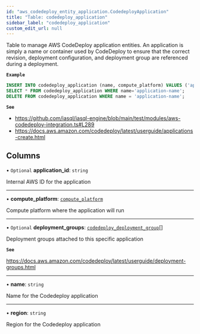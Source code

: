 ```yaml
---
id: "aws_codedeploy_entity_application.CodedeployApplication"
title: "Table: codedeploy_application"
sidebar_label: "codedeploy_application"
custom_edit_url: null
---
```


Table to manage AWS CodeDeploy application entities. An application is simply a name or container used
by CodeDeploy to ensure that the correct revision, deployment configuration, and deployment group are
referenced during a deployment.

**`Example`**

```sql
INSERT INTO codedeploy_application (name, compute_platform) VALUES ('application-name', 'Server');
SELECT * FROM codedeploy_application WHERE name='application-name';
DELETE FROM codedeploy_application WHERE name = 'application-name';
```

**`See`**

 - https://github.com/iasql/iasql-engine/blob/main/test/modules/aws-codedeploy-integration.ts#L289
 - https://docs.aws.amazon.com/codedeploy/latest/userguide/applications-create.html

## Columns

• `Optional` **application\_id**: `string`

Internal AWS ID for the application

___

• **compute\_platform**: [`compute_platform`](../enums/aws_codedeploy_entity_application.ComputePlatform.md)

Compute platform where the application will run

___

• `Optional` **deployment\_groups**: [`codedeploy_deployment_group`](aws_codedeploy_entity_deploymentGroup.CodedeployDeploymentGroup.md)[]

Deployment groups attached to this specific application

**`See`**

https://docs.aws.amazon.com/codedeploy/latest/userguide/deployment-groups.html

___

• **name**: `string`

Name for the Codedeploy application

___

• **region**: `string`

Region for the Codedeploy application
